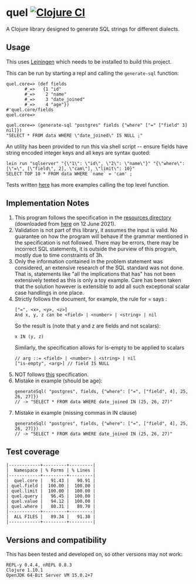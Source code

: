 # quel [![Clojure CI](https://github.com/mourjo/quel/actions/workflows/clojure.yml/badge.svg?branch=main)](https://github.com/mourjo/quel/actions/workflows/clojure.yml)

A Clojure library designed to generate SQL strings for different dialects.

## Usage

This uses [Leiningen](https://leiningen.org/#install) which needs to be installed to build
this project.

This can be run by starting a repl and calling the `generate-sql` function:

```shell
quel.core=> (def fields
       #_=>   {1 "id"
       #_=>    2 "name"
       #_=>    3 "date_joined"
       #_=>    4 "age"})
#'quel.core/fields
quel.core=>

quel.core=> (generate-sql "postgres" fields {"where" ["=" ["field" 3] nil]})
"SELECT * FROM data WHERE \"date_joined\" IS NULL ;"
```

An utility has been provided to run this via shell script -- ensure fields have string
encoded integer keys and all keys are syntax quoted:

```shell
lein run "sqlserver" "{\"1\": \"id\", \"2\": \"name\"}" "{\"where\": [\"=\", [\"field\", 2], \"cam\"], \"limit\": 10}"
SELECT TOP 10 * FROM data WHERE `name` = 'cam' ;
```

Tests written [here](test/quel/core_test.clj) has more examples calling the top level
function.

## Implementation Notes

1. This program follows the specification in the [resources
   directory](resources/problem_statement.md) (downloaded from
   [here](https://gist.github.com/salsakran/73eabd4943eccc397a2af618789a197a) on 12 June
   2021).
2. Validation is not part of this library, it assumes the input is valid. No guarantee on
   how the program will behave if the grammar mentioned in the specification is not
   followed. There may be errors, there may be incorrect SQL statements, it is outside the
   purview of this program, mostly due to time constraints of 3h.
3. Only the information contained in the problem statement was considered, an extensive
   research of the SQL standard was not done. That is, statements like "all the
   implications that has" has not been extensively tested as this is only a toy
   example. Care has been taken that the solution however is extensible to add all such
   exceptional scalar case handlings in one place.
4. Strictly follows the document, for example, the rule for = says :
   ```
   ["=", <x>, <y>, <z>]
   And x, y, z can be <field> | <number> | <string> | nil
   ```
   So the result is (note that y and z are fields and not scalars):
   ```
   x IN (y, z)
   ```
   Similarly, the specification allows for is-empty to be applied to scalars
   ```
   // arg ::= <field> | <number> | <string> | nil
   ["is-empty", <arg>] // field IS NULL
   ```
5. NOT follows [this](https://www.w3schools.com/sql/sql_and_or.asp) specification.
6. Mistake in example (should be age):
   ```
   generateSql( "postgres", fields, {"where": ["=", ["field", 4], 25, 26, 27]})
   // -> "SELECT * FROM data WHERE date_joined IN (25, 26, 27)"
   ```
7. Mistake in example (missing commas in IN clause)
   ```
   generateSql( "postgres", fields, {"where": ["=", ["field", 4], 25, 26, 27]})
   // -> "SELECT * FROM data WHERE date_joined IN (25, 26, 27)"
   ```


## Test coverage
```shell
|------------+---------+---------|
|  Namespace | % Forms | % Lines |
|------------+---------+---------|
|  quel.core |   91.43 |   90.91 |
| quel.field |  100.00 |  100.00 |
| quel.limit |  100.00 |  100.00 |
| quel.query |   96.45 |  100.00 |
| quel.value |   94.12 |  100.00 |
| quel.where |   80.31 |   80.70 |
|------------+---------+---------|
|  ALL FILES |   89.34 |   91.30 |
|------------+---------+---------|
```

## Versions and compatibility
This has been tested and developed on, so other versions may not work:

```
REPL-y 0.4.4, nREPL 0.8.3
Clojure 1.10.1
OpenJDK 64-Bit Server VM 15.0.2+7
```
